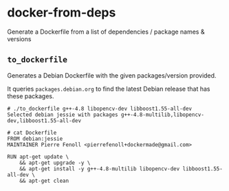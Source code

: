 # docker-from-deps

Generate a Dockerfile from a list of dependencies / package names & versions

## `to_dockerfile`

Generates a Debian Dockerfile with the given packages/version provided.

It queries `packages.debian.org` to find the latest Debian release that has these packages.

```shell
# ./to_dockerfile g++-4.8 libopencv-dev libboost1.55-all-dev
Selected debian jessie with packages g++-4.8-multilib,libopencv-dev,libboost1.55-all-dev

# cat Dockerfile
FROM debian:jessie
MAINTAINER Pierre Fenoll <pierrefenoll+dockermade@gmail.com>

RUN apt-get update \
    && apt-get upgrade -y \
    && apt-get install -y g++-4.8-multilib libopencv-dev libboost1.55-all-dev \
    && apt-get clean
```
